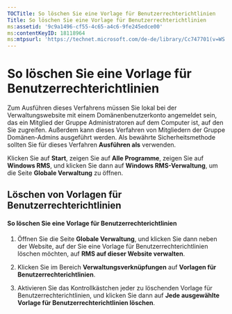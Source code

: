 ```yaml
---
TOCTitle: So löschen Sie eine Vorlage für Benutzerrechterichtlinien
Title: So löschen Sie eine Vorlage für Benutzerrechterichtlinien
ms:assetid: '9c9a1496-cf55-4c65-a4c6-9fe245edce00'
ms:contentKeyID: 18118964
ms:mtpsurl: 'https://technet.microsoft.com/de-de/library/Cc747701(v=WS.10)'
---
```


So löschen Sie eine Vorlage für Benutzerrechterichtlinien
=========================================================

Zum Ausführen dieses Verfahrens müssen Sie lokal bei der Verwaltungswebsite mit einem Domänenbenutzerkonto angemeldet sein, das ein Mitglied der Gruppe Administratoren auf dem Computer ist, auf den Sie zugreifen. Außerdem kann dieses Verfahren von Mitgliedern der Gruppe Domänen-Admins ausgeführt werden. Als bewährte Sicherheitsmethode sollten Sie für dieses Verfahren **Ausführen als** verwenden.

Klicken Sie auf **Start**, zeigen Sie auf **Alle Programme**, zeigen Sie auf **Windows RMS**, und klicken Sie dann auf **Windows RMS-Verwaltung**, um die Seite **Globale Verwaltung** zu öffnen.

Löschen von Vorlagen für Benutzerrechterichtlinien
--------------------------------------------------

#### So löschen Sie eine Vorlage für Benutzerrechterichtlinien

1.  Öffnen Sie die Seite **Globale Verwaltung**, und klicken Sie dann neben der Website, auf der Sie eine Vorlage für Benutzerrechterichtlinien löschen möchten, auf **RMS auf dieser Website verwalten**.

2.  Klicken Sie im Bereich **Verwaltungsverknüpfungen** auf **Vorlagen für Benutzerrechterichtlinien**.

3.  Aktivieren Sie das Kontrollkästchen jeder zu löschenden Vorlage für Benutzerrechterichtlinien, und klicken Sie dann auf **Jede ausgewählte Vorlage für Benutzerrechterichtlinien löschen**.